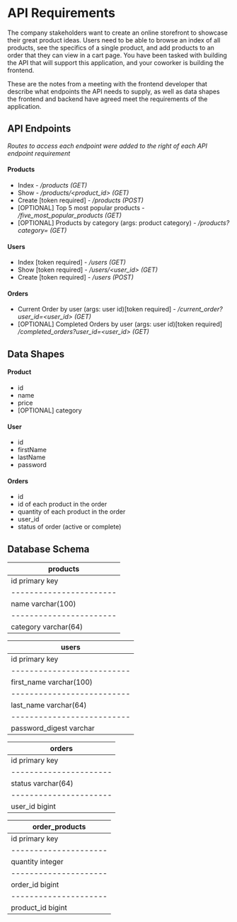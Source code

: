 # API Requirements
The company stakeholders want to create an online storefront to showcase their great product ideas. Users need to be able to browse an index of all products, see the specifics of a single product, and add products to an order that they can view in a cart page. You have been tasked with building the API that will support this application, and your coworker is building the frontend.

These are the notes from a meeting with the frontend developer that describe what endpoints the API needs to supply, as well as data shapes the frontend and backend have agreed meet the requirements of the application. 

## API Endpoints
*Routes to access each endpoint were added to the right of each API endpoint requirement*

#### Products
- Index - */products (GET)*
- Show - */products/<product_id> (GET)*
- Create [token required] - */products (POST)*
- [OPTIONAL] Top 5 most popular products - */five_most_popular_products (GET)*
- [OPTIONAL] Products by category (args: product category) - */products?category=<category> (GET)*

#### Users
- Index [token required] - */users (GET)*
- Show [token required] - */users/<user_id> (GET)*
- Create [token required] - */users (POST)*

#### Orders
- Current Order by user (args: user id)[token required] - */current_order?user_id=<user_id> (GET)*
- [OPTIONAL] Completed Orders by user (args: user id)[token required] */completed_orders?user_id=<user_id> (GET)*

## Data Shapes
#### Product
-  id
- name
- price
- [OPTIONAL] category

#### User
- id
- firstName
- lastName
- password

#### Orders
- id
- id of each product in the order
- quantity of each product in the order
- user_id
- status of order (active or complete)

## Database Schema

| products                |
| ----------------------- |
| id          primary key |
| ----------------------- |
| name       varchar(100) |
| ----------------------- |
| category    varchar(64) |


| users                      |
| -------------------------- |
| id             primary key |
| -------------------------- |
| first_name    varchar(100) |
| -------------------------- |
| last_name      varchar(64) |
| -------------------------- |
| password_digest    varchar |


| orders                 |
| ---------------------- |
| id         primary key |
| ---------------------- |
| status     varchar(64) |
| ---------------------- |
| user_id         bigint |


| order_products        |
| --------------------- |
| id        primary key |
| --------------------- |
| quantity      integer |
| --------------------- |
| order_id       bigint |
| --------------------- |
| product_id     bigint |